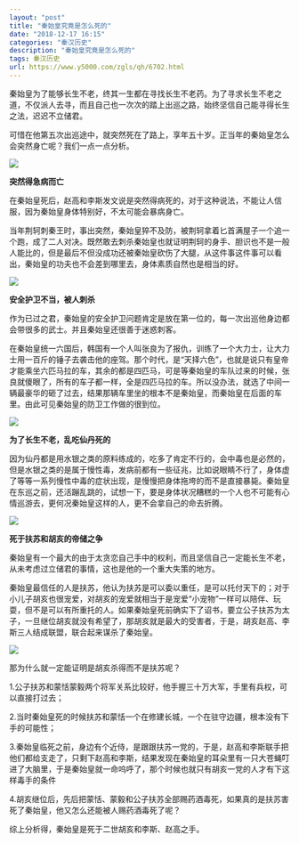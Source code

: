 ```yaml
---
layout: "post"
title: "秦始皇究竟是怎么死的"
date: "2018-12-17 16:15"
categories: "秦汉历史"
description: "秦始皇究竟是怎么死的"
tags: 秦汉历史
url: https://www.y5000.com/zgls/qh/6702.html
---
```






秦始皇为了能够长生不老，终其一生都在寻找长生不老药。为了寻求长生不老之道，不仅派人去寻，而且自己也一次次的踏上出巡之路，始终坚信自己能寻得长生之法，迟迟不立储君。

可惜在他第五次出巡途中，就突然死在了路上，享年五十岁。正当年的秦始皇怎么会突然身亡呢？我们一点一点分析。

![](https://img.y5000.com/uploads/allimg/161207/8-16120G3315NU.jpg)

**突然得急病而亡**

在秦始皇死后，赵高和李斯发文说是突然得病死的，对于这种说法，不能让人信服，因为秦始皇身体特别好，不太可能会暴病身亡。

当年荆轲刺秦王时，事出突然，秦始皇猝不及防，被荆轲拿着匕首满屋子一个追一个跑，成了二人对决。既然敢去刺杀秦始皇也就证明荆轲的身手、胆识也不是一般人能比的，但是最后不但没成功还被秦始皇砍伤了大腿，从这件事这件事可以看出，秦始皇的功夫也不会差到哪里去，身体素质自然也是相当的好。

![](https://img.y5000.com/uploads/allimg/161207/8-16120G33205154.jpg)

**安全护卫不当，被人刺杀**

作为已过之君，秦始皇的安全护卫问题肯定是放在第一位的，每一次出巡他身边都会带很多的武士。并且秦始皇还很善于迷惑刺客。

在秦始皇统一六国后，韩国有一个人叫张良为了报仇，训练了一个大力士，让大力士用一百斤的锤子去袭击他的座驾。那个时代，是“天择六色”，也就是说只有皇帝才能乘坐六匹马拉的车，其余的都是四匹马，可是等秦始皇的车队过来的时候，张良就傻眼了，所有的车子都一样，全是四匹马拉的车。所以没办法，就选了中间一辆最豪华的砸了过去，结果那辆车里坐的根本不是秦始皇，而秦始皇在后面的车里。由此可见秦始皇的防卫工作做的很到位。

![](https://img.y5000.com/uploads/allimg/161207/8-16120G332145D.jpg)

**为了长生不老，乱吃仙丹死的**

因为仙丹都是用水银之类的原料练成的，吃多了肯定不行的，会中毒也是必然的，但是水银之类的是属于慢性毒，发病前都有一些征兆，比如说眼睛不行了，身体虚了等等一系列慢性中毒的症状出现，是慢慢把身体拖垮的而不是直接暴毙。秦始皇在东巡之前，还活蹦乱跳的，试想一下，要是身体状况糟糕的一个人也不可能有心情巡游去，更何况秦始皇这样的人，更不会拿自己的命去折腾。

![](https://img.y5000.com/uploads/allimg/161207/8-16120G332231D.jpg)

**死于扶苏和胡亥的帝储之争**

秦始皇有一个最大的由于太贪恋自己手中的权利，而且坚信自己一定能长生不老，从未考虑过立储君的事情，这也是他的一个重大失策的地方。

秦始皇最信任的人是扶苏，他认为扶苏是可以委以重任，是可以托付天下的；对于小儿子胡亥也很宠爱，对胡亥的宠爱就相当于是宠爱“小宠物”一样可以陪伴、玩耍，但不是可以有所重托的人。如果秦始皇死前确实下了诏书，要立公子扶苏为太子，一旦继位胡亥就没有希望了，那胡亥就是最大的受害者，于是，胡亥赵高、李斯三人结成联盟，联合起来谋杀了秦始皇。

![](https://img.y5000.com/uploads/allimg/161207/8-16120G332322E.jpg)

那为什么就一定能证明是胡亥杀得而不是扶苏呢？

1.公子扶苏和蒙恬蒙毅两个将军关系比较好，他手握三十万大军，手里有兵权，可以直接打过去；

2.当时秦始皇死的时候扶苏和蒙恬一个在修建长城，一个在驻守边疆，根本没有下手的可能性；

3.秦始皇临死之前，身边有个近侍，是跟跟扶苏一党的，于是，赵高和李斯联手把他们都给支走了，只剩下赵高和李斯，结果发现在秦始皇的耳朵里有一只大苍蝇叮进了大脑里，于是秦始皇就一命呜呼了，那个时候也就只有胡亥一党的人才有下这样毒手的条件

4.胡亥继位后，先后把蒙恬、蒙毅和公子扶苏全部赐药酒毒死，如果真的是扶苏害死了秦始皇，他又怎么还能被人赐药酒毒死了呢？

综上分析得，秦始皇是死于二世胡亥和李斯、赵高之手。
